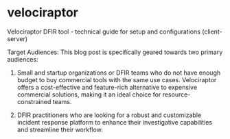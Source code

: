 # velociraptor
Velociraptor DFIR tool - technical guide for setup and configurations (client-server)

Target Audiences:
This blog post is specifically geared towards two primary audiences:

1.	Small and startup organizations or DFIR teams who do not have enough budget to buy commercial tools with the same use cases. Velociraptor offers a cost-effective and feature-rich alternative to expensive commercial solutions, making it an ideal choice for resource-constrained teams.

2.	DFIR practitioners who are looking for a robust and customizable incident response platform to enhance their investigative capabilities and streamline their workflow.
